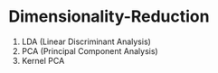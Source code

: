 # Dimensionality-Reduction

1. LDA (Linear Discriminant Analysis)
2. PCA (Principal Component Analysis)
3. Kernel PCA
